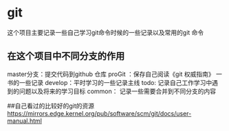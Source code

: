 # git

 这个项目主要记录一些自己学习git命令时候的一些记录以及常用的git 命令
 
 
## 在这个项目中不同分支的作用
master分支：提交代码到github 仓库
proGit ：保存自己阅读《git 权威指南》 一书的一些记录
develop：平时学习的一些记录主线
todo: 记录自己工作学习中遇到的问题以及将来的学习目标
common： 记录一些需要合并到不同分支的内容


##自己看过的比较好的git的资源
https://mirrors.edge.kernel.org/pub/software/scm/git/docs/user-manual.html 




